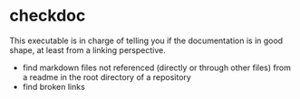 # checkdoc

This executable is in charge of telling you if the documentation is in good shape, at least from a linking perspective.

  - find markdown files not referenced (directly or through other files) from a readme in the root directory
    of a repository
  - find broken links
